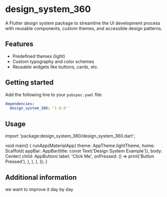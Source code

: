 <!--
This README describes the package. If you publish this package to pub.dev,
this README's contents appear on the landing page for your package.

For information about how to write a good package README, see the guide for
[writing package pages](https://dart.dev/tools/pub/writing-package-pages).

For general information about developing packages, see the Dart guide for
[creating packages](https://dart.dev/guides/libraries/create-packages)
and the Flutter guide for
[developing packages and plugins](https://flutter.dev/to/develop-packages).
-->

# design_system_360

A Flutter design system package to streamline the UI development process with reusable components, custom themes, and accessible design patterns.

## Features

- Predefined themes (light)
- Custom typography and color schemes
- Reusable widgets like buttons, cards, etc.

## Getting started

Add the following line to your `pubspec.yaml` file:
```yaml
dependencies:
  design_system_360: ^1.0.0''
```

## Usage

import 'package:design_system_360/design_system_360.dart';

void main() {
  runApp(MaterialApp(
    theme: AppTheme.lightTheme,
    home: Scaffold(
      appBar: AppBar(title: const Text('Design System Example')),
      body: Center(
        child: AppButton(
          label: 'Click Me',
          onPressed: () => print('Button Pressed'),
        ),
      ),
    ),
  ));
}



## Additional information

we want to improve it day by day
